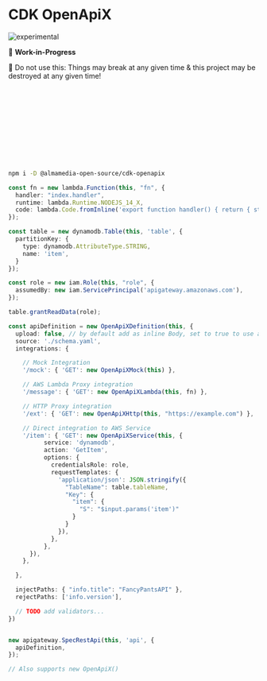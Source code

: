 # CDK OpenApiX

![experimental](https://img.shields.io/badge/stability-experimental-yellow "Stability: Experimental")

🚧 **Work-in-Progress**

🚨 Do not use this: Things may break at any given time & this project may be destroyed at any given time!

<br/><br/><br/><br/><br/><br/><br/><br/><br/>

```sh
npm i -D @almamedia-open-source/cdk-openapix
```

```ts
const fn = new lambda.Function(this, "fn", {
  handler: "index.handler",
  runtime: lambda.Runtime.NODEJS_14_X,
  code: lambda.Code.fromInline('export function handler() { return { statusCode: 200, body: JSON.stringify("hello")} }'),
});

const table = new dynamodb.Table(this, 'table', {
  partitionKey: {
    type: dynamodb.AttributeType.STRING,
    name: 'item',
  }
});

const role = new iam.Role(this, "role", {
  assumedBy: new iam.ServicePrincipal('apigateway.amazonaws.com'),
});

table.grantReadData(role);

const apiDefinition = new OpenApiXDefinition(this, {
  upload: false, // by default add as inline Body, set to true to use as BodyS3Location
  source: './schema.yaml',
  integrations: {

    // Mock Integration
    '/mock': { 'GET': new OpenApiXMock(this) },

    // AWS Lambda Proxy integration
    '/message': { 'GET': new OpenApiXLambda(this, fn) },

    // HTTP Proxy integration
    '/ext': { 'GET': new OpenApiXHttp(this, "https://example.com") },

    // Direct integration to AWS Service
    '/item': { 'GET': new OpenApiXService(this, {
          service: 'dynamodb',
          action: 'GetItem',
          options: {
            credentialsRole: role,
            requestTemplates: {
              'application/json': JSON.stringify({
                "TableName": table.tableName,
                "Key": {
                  "item": {
                    "S": "$input.params('item')"
                  }
                }
              }),
            },
          },
      }),
    },

  },

  injectPaths: { "info.title": "FancyPantsAPI" },
  rejectPaths: ['info.version'],

  // TODO add validators...
})


new apigateway.SpecRestApi(this, 'api', {
  apiDefinition,
});

// Also supports new OpenApiX()
```
